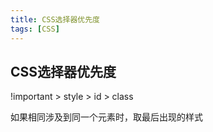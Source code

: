 ```yaml
---
title: CSS选择器优先度
tags: [CSS]
---
```


## CSS选择器优先度

!important > style > id > class

如果相同涉及到同一个元素时，取最后出现的样式